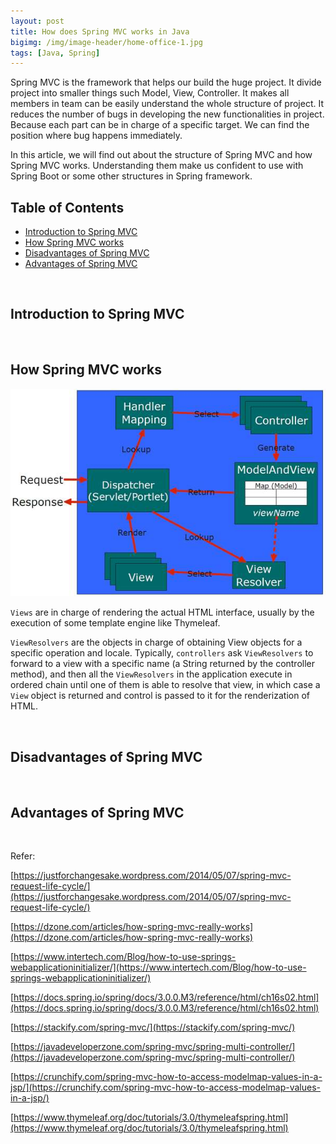 ```yaml
---
layout: post
title: How does Spring MVC works in Java
bigimg: /img/image-header/home-office-1.jpg
tags: [Java, Spring]
---
```


Spring MVC is the framework that helps our build the huge project. It divide project into smaller things such Model, View, Controller. It makes all members in team can be easily understand the whole structure of project. It reduces the number of bugs in developing the new functionalities in project. Because each part can be in charge of a specific target. We can find the position where bug happens immediately.

In this article, we will find out about the structure of Spring MVC and how Spring MVC works. Understanding them make us confident to use with Spring Boot or some other structures in Spring framework.


## Table of Contents
- [Introduction to Spring MVC](#introduction-to-spring-mvc)
- [How Spring MVC works](how-spring-mvc-works)
- [Disadvantages of Spring MVC](#disadvantages-of-spring-mvc)
- [Advantages of Spring MVC](#advantages-of-spring-mvc)


<br>

## Introduction to Spring MVC




<br>

## How Spring MVC works

![](../img/servlet-jsp/spring-mvc-basics-code.jpg)

```Views``` are in charge of rendering the actual HTML interface, usually by the execution of some template engine like Thymeleaf.

```ViewResolvers``` are the objects in charge of obtaining View objects for a specific operation and locale. Typically, ```controllers``` ask ```ViewResolvers``` to forward to a view with a specific name (a String returned by the controller method), and then all the ```ViewResolvers``` in the application execute in ordered chain until one of them is able to resolve that view, in which case a ```View``` object is returned and control is passed to it for the renderization of HTML.









<br>

## Disadvantages of Spring MVC






<br>

## Advantages of Spring MVC




<br>

Refer:

[https://justforchangesake.wordpress.com/2014/05/07/spring-mvc-request-life-cycle/](https://justforchangesake.wordpress.com/2014/05/07/spring-mvc-request-life-cycle/)

[https://dzone.com/articles/how-spring-mvc-really-works](https://dzone.com/articles/how-spring-mvc-really-works)

[https://www.intertech.com/Blog/how-to-use-springs-webapplicationinitializer/](https://www.intertech.com/Blog/how-to-use-springs-webapplicationinitializer/)

[https://docs.spring.io/spring/docs/3.0.0.M3/reference/html/ch16s02.html](https://docs.spring.io/spring/docs/3.0.0.M3/reference/html/ch16s02.html)

[https://stackify.com/spring-mvc/](https://stackify.com/spring-mvc/)

[https://javadeveloperzone.com/spring-mvc/spring-multi-controller/](https://javadeveloperzone.com/spring-mvc/spring-multi-controller/)

[https://crunchify.com/spring-mvc-how-to-access-modelmap-values-in-a-jsp/](https://crunchify.com/spring-mvc-how-to-access-modelmap-values-in-a-jsp/)

[https://www.thymeleaf.org/doc/tutorials/3.0/thymeleafspring.html](https://www.thymeleaf.org/doc/tutorials/3.0/thymeleafspring.html)
